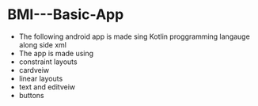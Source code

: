 # BMI---Basic-App
- The following android app is made sing Kotlin proggramming langauge along side xml
- The app is made using 
 - constraint layouts
 - cardveiw
 - linear layouts
 - text and editveiw
 - buttons
                        
